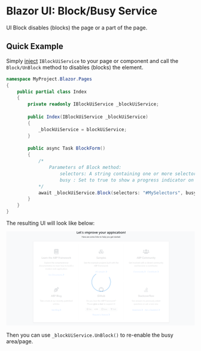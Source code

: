# Blazor UI: Block/Busy Service

UI Block disables (blocks) the page or a part of the page.

## Quick Example

Simply [inject](../../Dependency-Injection.md) `IBlockUiService` to your page or component and call the `Block/UnBlock` method to disables (blocks) the element.

```csharp
namespace MyProject.Blazor.Pages
{
    public partial class Index
    {
        private readonly IBlockUiService _blockUiService;

        public Index(IBlockUiService _blockUiService)
        {
            _blockUiService = blockUiService;
        }

        public async Task BlockForm()
        {
			/*
				Parameters of Block method:
					selectors: A string containing one or more selectors to match
					busy : Set to true to show a progress indicator on the blocked area.
			*/
            await _blockUiService.Block(selectors: "#MySelectors", busy: true);
        }
    }
}
```

The resulting UI will look like below:

![ui-busy](../../images/ui-busy.png)

Then you can use `_blockUiService.UnBlock()` to re-enable the busy area/page.
